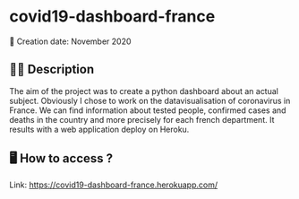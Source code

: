# covid19-dashboard-france

:date: Creation date: November 2020

## :male_detective:	Description

The aim of the project was to create a python dashboard about an actual subject. Obviously I chose to work on the datavisualisation of coronavirus in France.
We can find information about tested people, confirmed cases and deaths in the country and more precisely for each french department.
It results with a web application deploy on Heroku. 

## :desktop_computer: How to access ?

Link: <a href="https://covid19-dashboard-france.herokuapp.com" target="_blank">https://covid19-dashboard-france.herokuapp.com/</a>
